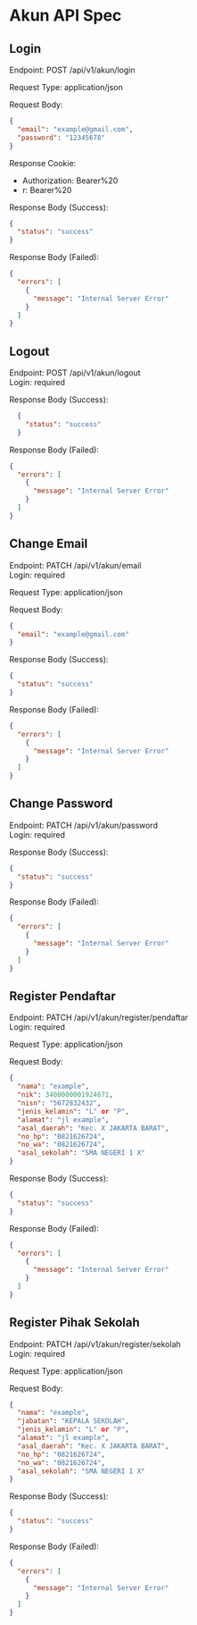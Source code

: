 # Akun API Spec

## Login
Endpoint: POST /api/v1/akun/login

Request Type: application/json

Request Body:
```json
{
  "email": "example@gmail.com",
  "password": "12345678"
}
```
Response Cookie:
- Authorization: Bearer%20<token>
- r: Bearer%20<token>

Response Body (Success):
```json
{
  "status": "success"
}
```

Response Body (Failed):
```json
{
  "errors": [
    {
      "message": "Internal Server Error"
    }
  ]
}
```

## Logout
Endpoint: POST /api/v1/akun/logout\
Login: required

Response Body (Success):
```json
  {
    "status": "success"
  }
```

Response Body (Failed):
```json
{
  "errors": [
    {
      "message": "Internal Server Error"
    }
  ]
}
```

## Change Email
Endpoint: PATCH /api/v1/akun/email\
Login: required

Request Type: application/json

Request Body:
```json
{
  "email": "example@gmail.com"
}
```

Response Body (Success):
```json
{
  "status": "success"
}
```

Response Body (Failed):
```json
{
  "errors": [
    {
      "message": "Internal Server Error"
    }
  ]
}
```

## Change Password
Endpoint: PATCH /api/v1/akun/password\
Login: required

Response Body (Success):
```json
{
  "status": "success"
}
```

Response Body (Failed):
```json
{
  "errors": [
    {
      "message": "Internal Server Error"
    }
  ]
}
```

## Register Pendaftar
Endpoint: PATCH /api/v1/akun/register/pendaftar\
Login: required

Request Type: application/json

Request Body:
```json
{
  "nama": "example",
  "nik": 3400000001924671,
  "nisn": "5672832432",
  "jenis_kelamin": "L" or "P",
  "alamat": "jl example",
  "asal_daerah": "Kec. X JAKARTA BARAT",
  "no_hp": "0821626724",
  "no_wa": "0821626724",
  "asal_sekolah": "SMA NEGERI 1 X"
}
```

Response Body (Success):
```json
{
  "status": "success"
}
```

Response Body (Failed):
```json
{
  "errors": [
    {
      "message": "Internal Server Error"
    }
  ]
}
```

## Register Pihak Sekolah
Endpoint: PATCH /api/v1/akun/register/sekolah\
Login: required

Request Type: application/json

Request Body:
```json
{
  "nama": "example",
  "jabatan": "KEPALA SEKOLAH",
  "jenis_kelamin": "L" or "P",
  "alamat": "jl example",
  "asal_daerah": "Kec. X JAKARTA BARAT",
  "no_hp": "0821626724",
  "no_wa": "0821626724",
  "asal_sekolah": "SMA NEGERI 1 X"
}
```

Response Body (Success):
```json
{
  "status": "success"
}
```

Response Body (Failed):
```json
{
  "errors": [
    {
      "message": "Internal Server Error"
    }
  ]
}
```
